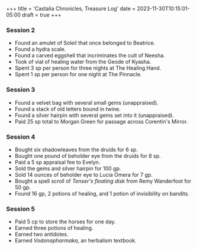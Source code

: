 +++
title = 'Castalia Chronicles, Treasure Log'
date = 2023-11-30T10:15:01-05:00
draft = true
+++

### Session 2

- Found an amulet of Soleil that once belonged to Beatrice.
- Found a hydra scale.
- Found a carved eggshell that incriminates the cult of Neesha.
- Took of vial of healing water from the Geode of Kyasha.
- Spent 3 sp per person for three nights at The Healing Hand.
- Spent 1 sp per person for one night at The Pinnacle.

### Session 3

- Found a velvet bag with several small gems (unappraised).
- Found a stack of old letters bound in twine.
- Found a silver hairpin with several gems set into it (unappraised).
- Paid 25 sp total to Morgan Green for passage across Corentin's Mirror.

### Session 4

- Bought six shadowleaves from the druids for 6 sp.
- Bought one pound of beholder eye from the druids for 8 sp.
- Paid a 5 sp appraisal fee to Evelyn.
- Sold the gems and silver hairpin for 100 gp.
- Sold 14 ounces of beholder eye to Lucia Omera for 7 gp.
- Bought a spell scroll of *Tenser's floating disk* from Remy Wanderfoot for 50 gp.
- Found 16 gp, 2 potions of healing, and 1 potion of invisibility on bandits.

### Session 5

- Paid 5 cp to store the horses for one day.
- Earned three potions of healing.
- Earned two antidotes.
- Earned *Vodonapharmaka*, an herbalism textbook.

